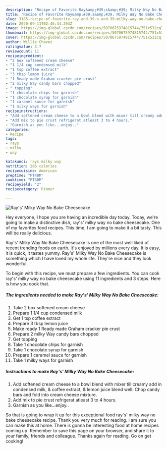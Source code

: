 ```yaml
---
description: "Recipe of Favorite Ray&amp;#39;s&amp;#39; Milky Way No Bake Cheesecake"
title: "Recipe of Favorite Ray&amp;#39;s&amp;#39; Milky Way No Bake Cheesecake"
slug: 3185-recipe-of-favorite-ray-and-39-s-and-39-milky-way-no-bake-cheesecake
date: 2020-09-11T02:46:34.203Z
image: https://img-global.cpcdn.com/recipes/5070675974815744/751x532cq70/rays-milky-way-no-bake-cheesecake-recipe-main-photo.jpg
thumbnail: https://img-global.cpcdn.com/recipes/5070675974815744/751x532cq70/rays-milky-way-no-bake-cheesecake-recipe-main-photo.jpg
cover: https://img-global.cpcdn.com/recipes/5070675974815744/751x532cq70/rays-milky-way-no-bake-cheesecake-recipe-main-photo.jpg
author: Willie Chavez
ratingvalue: 3.7
reviewcount: 11
recipeingredient:
- "2 box softened cream cheese"
- "1 1/4 cup condensed milk"
- "1 tsp coffee extract"
- "3 tbsp lemon juice"
- "1 Ready made Graham cracker pie crust"
- "2 milky Way candy bars chopped"
- " topping"
- "1 chocolate chips for garnish"
- "1 chocolate syrup for garnish"
- "1 caramel sauce for garnish"
- "1 milky ways for garnish"
recipeinstructions:
- "Add softened cream cheese to a bowl blend with mixer till creamy add in condensed milk, &amp; coffee extract, &amp; lemon juice blend well. Chop candy bars and fold into cream cheese mixture."
- "Add mix to pie crust refrigerat atleast 3 to 4 hours."
- "Garnish as you like...enjoy.."
categories:
- Recipe
tags:
- rays
- milky
- way

katakunci: rays milky way 
nutrition: 206 calories
recipecuisine: American
preptime: "PT40M"
cooktime: "PT30M"
recipeyield: "2"
recipecategory: Dinner

---
```



![Ray&#39;s&#39; Milky Way No Bake Cheesecake](https://img-global.cpcdn.com/recipes/5070675974815744/751x532cq70/rays-milky-way-no-bake-cheesecake-recipe-main-photo.jpg)

Hey everyone, I hope you are having an incredible day today. Today, we're going to make a distinctive dish, ray&#39;s&#39; milky way no bake cheesecake. One of my favorites food recipes. This time, I am going to make it a bit tasty. This will be really delicious.



Ray&#39;s&#39; Milky Way No Bake Cheesecake is one of the most well liked of recent trending foods on earth. It's enjoyed by millions every day. It is easy, it is quick, it tastes yummy. Ray&#39;s&#39; Milky Way No Bake Cheesecake is something which I have loved my whole life. They're nice and they look wonderful.


To begin with this recipe, we must prepare a few ingredients. You can cook ray&#39;s&#39; milky way no bake cheesecake using 11 ingredients and 3 steps. Here is how you cook that.

<!--inarticleads1-->

##### The ingredients needed to make Ray&#39;s&#39; Milky Way No Bake Cheesecake:

1. Take 2 box softened cream cheese
1. Prepare 1 1/4 cup condensed milk
1. Get 1 tsp coffee extract
1. Prepare 3 tbsp lemon juice
1. Make ready 1 Ready made Graham cracker pie crust
1. Prepare 2 milky Way candy bars chopped
1. Get  topping
1. Take 1 chocolate chips for garnish
1. Take 1 chocolate syrup for garnish
1. Prepare 1 caramel sauce for garnish
1. Take 1 milky ways for garnish




<!--inarticleads2-->

##### Instructions to make Ray&#39;s&#39; Milky Way No Bake Cheesecake:

1. Add softened cream cheese to a bowl blend with mixer till creamy add in condensed milk, &amp; coffee extract, &amp; lemon juice blend well. Chop candy bars and fold into cream cheese mixture.
1. Add mix to pie crust refrigerat atleast 3 to 4 hours.
1. Garnish as you like...enjoy..




So that is going to wrap it up for this exceptional food ray&#39;s&#39; milky way no bake cheesecake recipe. Thank you very much for reading. I am sure you can make this at home. There is gonna be interesting food at home recipes coming up. Remember to save this page on your browser, and share it to your family, friends and colleague. Thanks again for reading. Go on get cooking!
